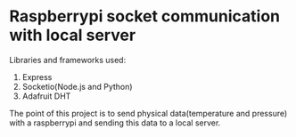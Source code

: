 # Raspberrypi socket communication with local server

Libraries and frameworks used:
1. Express
2. Socketio(Node.js and Python)
3. Adafruit DHT

The point of this project is to send physical data(temperature and pressure) with a raspberrypi and sending this data to a local server.
